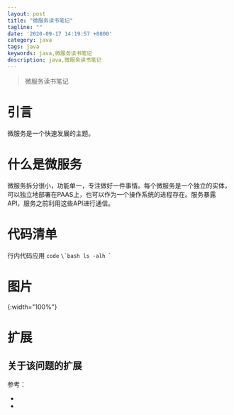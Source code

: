 ```yaml
---
layout: post
title: "微服务读书笔记"
tagline: ""
date: '2020-09-17 14:19:57 +0800'
category: java
tags: java
keywords: java,微服务读书笔记
description: java,微服务读书笔记
---
```

> 微服务读书笔记
# 引言
微服务是一个快速发展的主题。
<!-- more -->

# 什么是微服务
微服务拆分很小，功能单一，专注做好一件事情。每个微服务是一个独立的实体，可以独立地部署在PAAS上，也可以作为一个操作系统的进程存在。服务暴露API，服务之前利用这些API进行通信。

# 代码清单
行内代码应用 `code`
``\`bash
ls -alh
``\`

# 图片
![](){:width="100%"}
# 扩展
关于该问题的扩展
---
参考：
- []()
- []()
